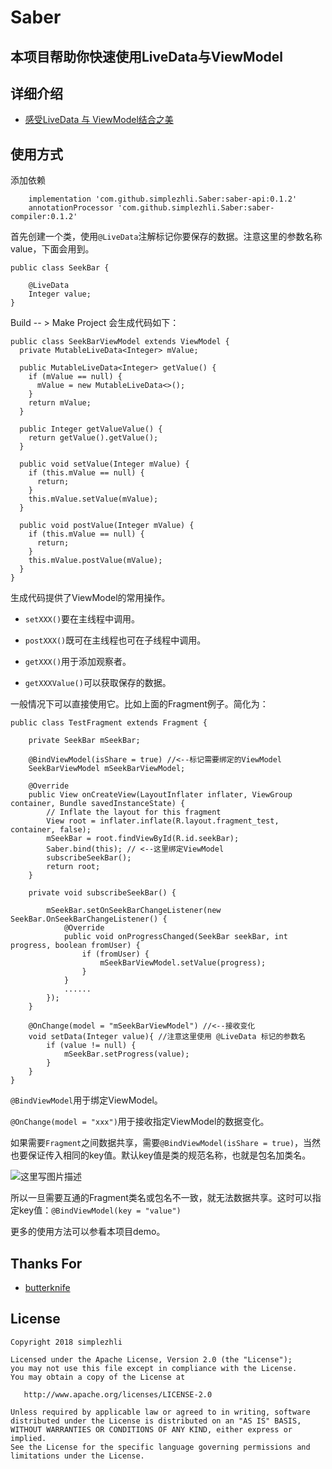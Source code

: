 # Saber

## 本项目帮助你快速使用LiveData与ViewModel

## 详细介绍

- [感受LiveData 与 ViewModel结合之美](https://blog.csdn.net/qq_17766199/article/details/80732836)

## 使用方式

添加依赖

```
    implementation 'com.github.simplezhli.Saber:saber-api:0.1.2'
    annotationProcessor 'com.github.simplezhli.Saber:saber-compiler:0.1.2'
```

首先创建一个类，使用`@LiveData`注解标记你要保存的数据。注意这里的参数名称value，下面会用到。
```
public class SeekBar {
    
    @LiveData
    Integer value;
}
```

Build -- > Make Project 会生成代码如下：

```
public class SeekBarViewModel extends ViewModel {
  private MutableLiveData<Integer> mValue;

  public MutableLiveData<Integer> getValue() {
    if (mValue == null) {
      mValue = new MutableLiveData<>();
    }
    return mValue;
  }

  public Integer getValueValue() {
    return getValue().getValue();
  }

  public void setValue(Integer mValue) {
    if (this.mValue == null) {
      return;
    }
    this.mValue.setValue(mValue);
  }

  public void postValue(Integer mValue) {
    if (this.mValue == null) {
      return;
    }
    this.mValue.postValue(mValue);
  }
}

```

生成代码提供了ViewModel的常用操作。

- `setXXX()`要在主线程中调用。

- `postXXX()`既可在主线程也可在子线程中调用。

- `getXXX()`用于添加观察者。

- `getXXXValue()`可以获取保存的数据。

一般情况下可以直接使用它。比如上面的Fragment例子。简化为：

```
public class TestFragment extends Fragment {

    private SeekBar mSeekBar;

    @BindViewModel(isShare = true) //<--标记需要绑定的ViewModel
    SeekBarViewModel mSeekBarViewModel;
    
    @Override
    public View onCreateView(LayoutInflater inflater, ViewGroup container, Bundle savedInstanceState) {
        // Inflate the layout for this fragment
        View root = inflater.inflate(R.layout.fragment_test, container, false);
        mSeekBar = root.findViewById(R.id.seekBar);
        Saber.bind(this); // <--这里绑定ViewModel
        subscribeSeekBar();
        return root;
    }

    private void subscribeSeekBar() {

        mSeekBar.setOnSeekBarChangeListener(new SeekBar.OnSeekBarChangeListener() {
            @Override
            public void onProgressChanged(SeekBar seekBar, int progress, boolean fromUser) {
                if (fromUser) {
                    mSeekBarViewModel.setValue(progress);
                }
            }
			......
        });
    }

    @OnChange(model = "mSeekBarViewModel") //<--接收变化
    void setData(Integer value){ //注意这里使用 @LiveData 标记的参数名
        if (value != null) {
            mSeekBar.setProgress(value);
        }
    }
}
```

`@BindViewModel`用于绑定ViewModel。

`@OnChange(model = "xxx")`用于接收指定ViewModel的数据变化。

如果需要`Fragment`之间数据共享，需要`@BindViewModel(isShare = true)`，当然也要保证传入相同的key值。默认key值是类的规范名称，也就是包名加类名。

![这里写图片描述](https://img-blog.csdn.net/20180619100304754?watermark/2/text/aHR0cHM6Ly9ibG9nLmNzZG4ubmV0L3FxXzE3NzY2MTk5/font/5a6L5L2T/fontsize/400/fill/I0JBQkFCMA==/dissolve/70)

所以一旦需要互通的Fragment类名或包名不一致，就无法数据共享。这时可以指定key值：`@BindViewModel(key = "value")`

更多的使用方法可以参看本项目demo。


## Thanks For

- [butterknife](https://github.com/JakeWharton/butterknife)

## License

	Copyright 2018 simplezhli

    Licensed under the Apache License, Version 2.0 (the "License");
    you may not use this file except in compliance with the License.
    You may obtain a copy of the License at

       http://www.apache.org/licenses/LICENSE-2.0

    Unless required by applicable law or agreed to in writing, software
    distributed under the License is distributed on an "AS IS" BASIS,
    WITHOUT WARRANTIES OR CONDITIONS OF ANY KIND, either express or implied.
    See the License for the specific language governing permissions and
    limitations under the License.